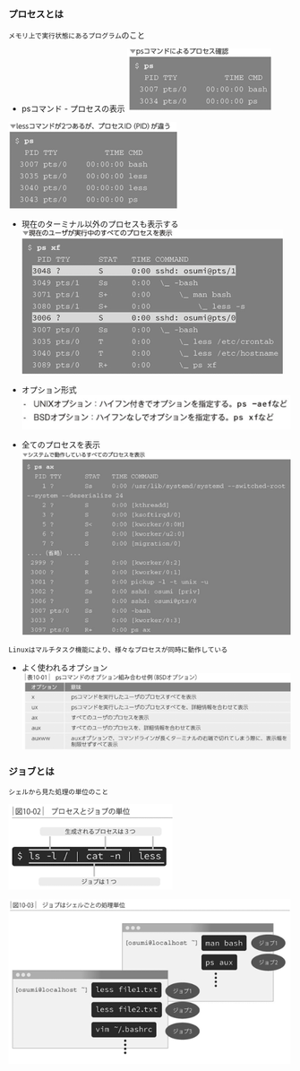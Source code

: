 ### プロセスとは

`メモリ上で実行状態にあるプログラム`のこと

- psコマンド - プロセスの表示
![alt text](image.png)

![alt text](image-1.png)

- 現在のターミナル以外のプロセスも表示する
![alt text](image-2.png)

- オプション形式
![alt text](image-3.png)

- 全てのプロセスを表示
![alt text](image-4.png)

`Linuxはマルチタスク機能により、様々なプロセスが同時に動作している`

- よく使われるオプション
![alt text](image-5.png)

### ジョブとは

`シェルから見た処理の単位のこと`

![alt text](image-6.png)

![alt text](image-7.png)

